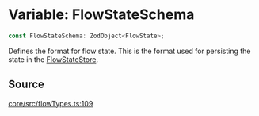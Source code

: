 # Variable: FlowStateSchema

```ts
const FlowStateSchema: ZodObject<FlowState>;
```

Defines the format for flow state. This is the format used for persisting the state in
the [FlowStateStore](../interfaces/FlowStateStore.md).

## Source

[core/src/flowTypes.ts:109](https://github.com/firebase/genkit/blob/9cb10ef63dd6659f1a31ffd2367b7efa8acc10e5/js/core/src/flowTypes.ts#L109)
